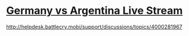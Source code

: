 <a href="http://helpdesk.battlecry.mobi/support/discussions/topics/4000281967">Germany vs Argentina Live Stream</a>
====

http://helpdesk.battlecry.mobi/support/discussions/topics/4000281967
